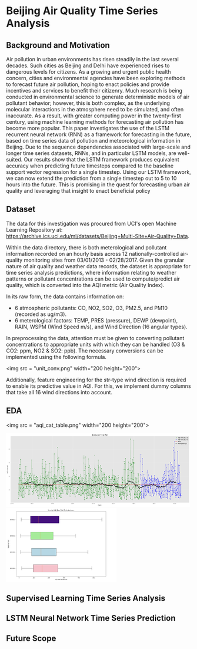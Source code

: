 # Beijing Air Quality Time Series Analysis

## Background and Motivation

Air pollution in urban environments has risen steadily in the last several decades. Such cities as Beijing and Delhi have
experienced rises to dangerous levels for citizens. As a growing and urgent public health concern, cities and environmental
agencies have been exploring methods to forecast future air pollution, hoping to enact policies and provide incentives and
services to benefit their citizenry. Much research is being conducted in environmental science to generate deterministic models of air pollutant behavior; however, this is both complex, as the underlying molecular interactions in the atmosphere need to be simulated, and often inaccurate. As a result, with greater computing power in the twenty-first century, using machine learning methods for forecasting air pollution has become more popular. This paper investigates the use of the LSTM recurrent neural network (RNN) as a framework for forecasting in the future, based on time series data of pollution and meteorological information in Beijing. Due to the sequence dependencies associated with large-scale and longer time series datasets, RNNs, and in particular LSTM models, are well-suited. Our results show that the LSTM framework produces equivalent accuracy when predicting future timesteps compared to the baseline support vector regression for a single timestep. Using our LSTM framework, we can now extend the prediction from a single timestep out to 5 to 10 hours into the future. This is promising in the quest for forecasting urban air quality and leveraging that insight to enact beneficial policy

## Dataset

The data for this investigation was procured from UCI's open Machine Learning Repository at: https://archive.ics.uci.edu/ml/datasets/Beijing+Multi-Site+Air-Quality+Data. 

Within the data directory, there is both meterological and pollutant information recorded on an hourly basis across 12 nationally-controlled air-quality monitoring sites from 03/01/2013 - 02/28/2017. Given the granular nature of air quality and weather data records, the dataset is appropriate for time series analysis predictions, where information relating to weather patterns or pollutant concentrations can be used to compute/predict air quality, which is converted into the AQI metric (Air Quality Index). 

In its raw form, the data contains information on:
- 6 atmospheric pollutants: CO, NO2, SO2, O3, PM2.5, and PM10 (recorded as ug/m3).
- 6 meterological factors: TEMP, PRES (pressure), DEWP (dewpoint), RAIN, WSPM (Wind Speed m/s), and Wind Direction (16 angular types). 

In preprocessing the data, attention must be given to converting pollutant concentrations to appropriate units with which they can be handled (O3 & CO2: ppm, NO2 & SO2: ppb). The necessary conversions can be implemented using the following formula. 

<img src = "unit_conv.png" width="200 height="200">
                                                  
Additionally, feature engineering for the str-type wind direction is required to enable its predictive value in AQI. For this, we implement dummy columns that take all 16 wind directions into account. 





## EDA

<img src = "aqi_cat_table.png" width="200 height="200">

<img src = "beijing_ts.png" width="500" height="200">

<img src = "Screen Shot 2020-01-09 at 4.17.59 PM.png" width="300" height="200">


## Supervised Learning Time Series Analysis


## LSTM Neural Network Time Series Prediction 


## Future Scope 









